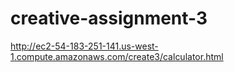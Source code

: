 # creative-assignment-3

http://ec2-54-183-251-141.us-west-1.compute.amazonaws.com/create3/calculator.html
